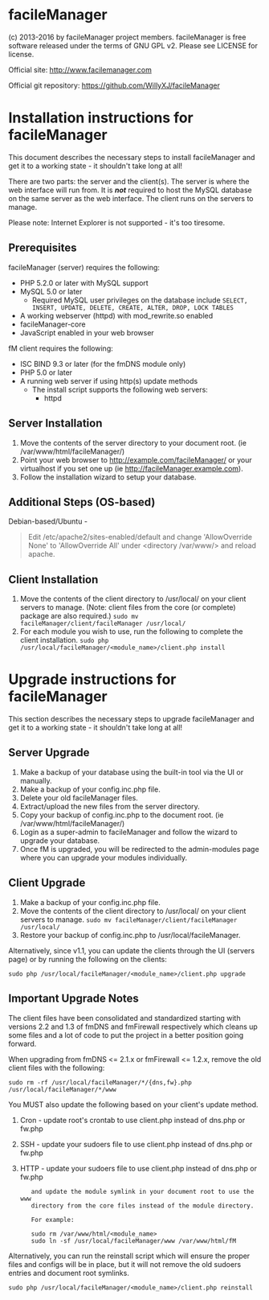 facileManager
=============
                                          
(c) 2013-2016 by facileManager project members.
facileManager is free software released under the terms of GNU GPL v2.
Please see LICENSE for license.

Official site: http://www.facilemanager.com

Official git repository: https://github.com/WillyXJ/facileManager


Installation instructions for facileManager
===========================================

This document describes the necessary steps to install facileManager and get it
to a working state - it shouldn't take long at all!

There are two parts: the server and the client(s).  The server is where the web
interface will run from.  It is **_not_** required to host the MySQL database on the
same server as the web interface.  The client runs on the servers to manage.

Please note: Internet Explorer is not supported - it's too tiresome.

Prerequisites
-------------

facileManager (server) requires the following:

* PHP 5.2.0 or later with MySQL support
* MySQL 5.0 or later
  * Required MySQL user privileges on the database include 
   `SELECT, INSERT, UPDATE, DELETE, CREATE, ALTER, DROP, LOCK TABLES`
* A working webserver (httpd) with mod_rewrite.so enabled
* facileManager-core
* JavaScript enabled in your web browser

fM client requires the following:

* ISC BIND 9.3 or later (for the fmDNS module only)
* PHP 5.0 or later
* A running web server if using http(s) update methods
  * The install script supports the following web servers:
    * httpd


Server Installation
-------------------

1. Move the contents of the server directory to your document root.
   (ie /var/www/html/facileManager/)
2. Point your web browser to http://example.com/facileManager/ or your
   virtualhost if you set one up (ie http://facileManager.example.com).
3. Follow the installation wizard to setup your database.

Additional Steps (OS-based)
---------------------------

Debian-based/Ubuntu - 
> Edit /etc/apache2/sites-enabled/default and change 'AllowOverride 
> None' to 'AllowOverride All' under <directory /var/www/> and reload 
> apache.


Client Installation
-------------------

1. Move the contents of the client directory to /usr/local/ on your client
   servers to manage. (Note: client files from the core (or complete) package
   are also required.)
   `sudo mv facileManager/client/facileManager /usr/local/`
2. For each module you wish to use, run the following to complete the client
   installation.
   `sudo php /usr/local/facileManager/<module_name>/client.php install`
	


Upgrade instructions for facileManager
======================================

This section describes the necessary steps to upgrade facileManager and get it
to a working state - it shouldn't take long at all!


Server Upgrade
--------------

1. Make a backup of your database using the built-in tool via the UI or manually.
2. Make a backup of your config.inc.php file.
3. Delete your old facileManager files.
4. Extract/upload the new files from the server directory.
5. Copy your backup of config.inc.php to the document root.
   (ie /var/www/html/facileManager/)
6. Login as a super-admin to facileManager and follow the wizard to upgrade 
   your database.
7. Once fM is upgraded, you will be redirected to the admin-modules page where
   you can upgrade your modules individually.


Client Upgrade
--------------

1. Make a backup of your config.inc.php file.
2. Move the contents of the client directory to /usr/local/ on your client
   servers to manage.
   `sudo mv facileManager/client/facileManager /usr/local/`
3. Restore your backup of config.inc.php to /usr/local/facileManager.

Alternatively, since v1.1, you can update the clients through the UI (servers
page) or by running the following on the clients:

`sudo php /usr/local/facileManager/<module_name>/client.php upgrade`


Important Upgrade Notes
-----------------------

The client files have been consolidated and standardized starting with versions
2.2 and 1.3 of fmDNS and fmFirewall respectively which cleans up some files and
a lot of code to put the project in a better position going forward.

When upgrading from fmDNS <= 2.1.x or fmFirewall <= 1.2.x, remove the old client
files with the following:

`sudo rm -rf /usr/local/facileManager/*/{dns,fw}.php /usr/local/facileManager/*/www`

You MUST also update the following based on your client's update method.

1. Cron - update root's crontab to use client.php instead of dns.php or fw.php
2. SSH  - update your sudoers file to use client.php instead of dns.php or fw.php
3. HTTP - update your sudoers file to use client.php instead of dns.php or fw.php

          and update the module symlink in your document root to use the www  
          directory from the core files instead of the module directory.  

          For example:  

          sudo rm /var/www/html/<module_name>  
          sudo ln -sf /usr/local/facileManager/www /var/www/html/fM  

Alternatively, you can run the reinstall script which will ensure the proper
files and configs will be in place, but it will not remove the old sudoers entries
and document root symlinks.

`sudo php /usr/local/facileManager/<module_name>/client.php reinstall`
